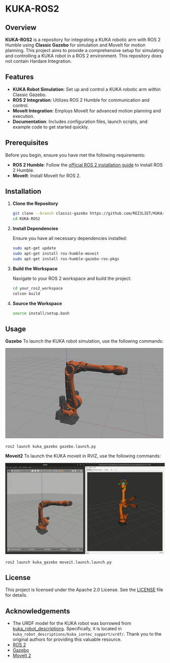 # KUKA-ROS2

## Overview

**KUKA-ROS2** is a repository for integrating a KUKA robotic arm with ROS 2 Humble using **Classic Gazebo** for simulation and MoveIt for motion planning. This project aims to provide a comprehensive setup for simulating and controlling a KUKA robot in a ROS 2 environment.
This repository does not contain Hardare Integration.

## Features

- **KUKA Robot Simulation**: Set up and control a KUKA robotic arm within Classic Gazebo.
- **ROS 2 Integration**: Utilizes ROS 2 Humble for communication and control.
- **MoveIt Integration**: Employs MoveIt for advanced motion planning and execution.
- **Documentation**: Includes configuration files, launch scripts, and example code to get started quickly.

## Prerequisites

Before you begin, ensure you have met the following requirements:

- **ROS 2 Humble**: Follow the [official ROS 2 installation guide](https://docs.ros.org/en/humble/Installation.html) to install ROS 2 Humble.
- **MoveIt**: Install MoveIt for ROS 2.

## Installation

1. **Clone the Repository**

    ```bash
    git clone --branch classic-gazebo https://github.com/REZ3LIET/KUKA-ROS2.git
    cd KUKA-ROS2
    ```

2. **Install Dependencies**

    Ensure you have all necessary dependencies installed:

    ```bash
    sudo apt-get update
    sudo apt-get install ros-humble-moveit
    sudo apt-get install ros-humble-gazebo-ros-pkgs
    ```

3. **Build the Workspace**

    Navigate to your ROS 2 workspace and build the project:

    ```bash
    cd your_ros2_workspace
    colcon build
    ```

4. **Source the Workspace**

    ```bash
    source install/setup.bash
    ```

## Usage
**Gazebo**
To launch the KUKA robot simulation, use the following commands:

![Kuka in Gazebo](./readme_data/kuka_gazebo.png)

```
ros2 launch kuka_gazebo gazebo.launch.py
```

**Moveit2**
To launch the KUKA moveit in RVIZ, use the following commands:

![Kuka in RVIZ](./readme_data/kuka_moveit.gif)

```
ros2 launch kuka_gazebo moveit.launch.launch.py
```

## License
This project is licensed under the Apache 2.0 License. See the [LICENSE](./LICENSE) file for details.


## Acknowledgements
- The URDF model for the KUKA robot was borrowed from [kuka_robot_descriptions](https://github.com/kroshu/kuka_robot_descriptions). Specifically, it is located in `kuka_robot_descriptions/kuka_iontec_support/urdf/`. Thank you to the original authors for providing this valuable resource.
- [ROS 2](https://index.ros.org/doc/ros2/)
- [Gazebo](http://gazebosim.org/)
- [MoveIt 2](https://moveit.picknik.ai/humble/index.html)
